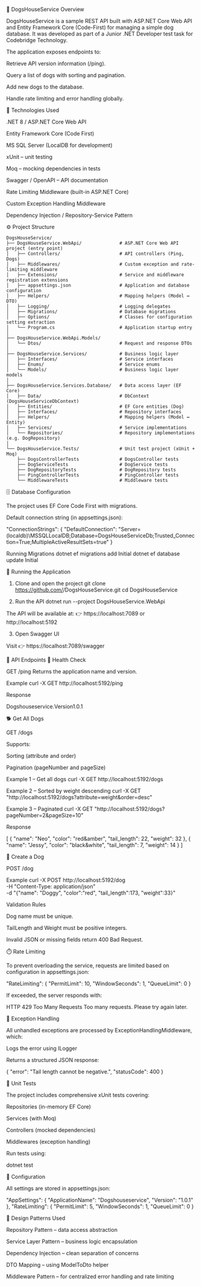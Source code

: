 🐶 DogsHouseService
Overview

DogsHouseService is a sample REST API built with ASP.NET Core Web API and Entity Framework Core (Code-First) for managing a simple dog database.
It was developed as part of a Junior .NET Developer test task for Codebridge Technology.

The application exposes endpoints to:

Retrieve API version information (/ping).

Query a list of dogs with sorting and pagination.

Add new dogs to the database.

Handle rate limiting and error handling globally.

🧩 Technologies Used

.NET 8 / ASP.NET Core Web API

Entity Framework Core (Code First)

MS SQL Server (LocalDB for development)

xUnit – unit testing

Moq – mocking dependencies in tests

Swagger / OpenAPI – API documentation

Rate Limiting Middleware (built-in ASP.NET Core)

Custom Exception Handling Middleware

Dependency Injection / Repository-Service Pattern

⚙️ Project Structure
```
DogsHouseService/
├── DogsHouseService.WebApi/              # ASP.NET Core Web API project (entry point)
│   ├── Controllers/                      # API controllers (Ping, Dogs)
│   ├── Middlewares/                      # Custom exception and rate-limiting middleware
│   ├── Extensions/                       # Service and middleware registration extensions
│   ├── appsettings.json                  # Application and database configuration
│   ├── Helpers/                          # Mapping helpers (Model ↔ DTO)
│   ├── Logging/                          # Logging delegates
│   ├── Migrations/                       # Database migrations
│   ├── Options/                          # Classes for configuration setting extraction
│   └── Program.cs                        # Application startup entry
│
├── DogsHouseService.WebApi.Models/
│   └── Dtos/                             # Request and response DTOs
│
├── DogsHouseService.Services/            # Business logic layer
│   ├── Interfaces/                       # Service interfaces
│   ├── Enums/                            # Service enums
│   └── Models/                           # Business logic layer models
│
├── DogsHouseService.Services.Database/   # Data access layer (EF Core)
│   ├── Data/                             # DbContext (DogsHouseServiceDbContext)
│   ├── Entities/                         # EF Core entities (Dog)
│   ├── Interfaces/                       # Repository interfaces
│   ├── Helpers/                          # Mapping helpers (Model ↔ Entity)
│   ├── Services/                         # Service implementations
│   └── Repositories/                     # Repository implementations (e.g. DogRepository)
│
└── DogsHouseService.Tests/               # Unit test project (xUnit + Moq)
    ├── DogsControllerTests               # DogsController tests
    ├── DogServiceTests                   # DogService tests
    ├── DogRepositoryTests                # DogRepository tests
    ├── PingControllerTests               # PingController tests
    └── MiddlewareTests                   # Middleware tests
```


🗄️ Database Configuration

The project uses EF Core Code First with migrations.

Default connection string (in appsettings.json):

"ConnectionStrings": {
  "DefaultConnection": "Server=(localdb)\\MSSQLLocalDB;Database=DogsHouseServiceDb;Trusted_Connection=True;MultipleActiveResultSets=true"
}

Running Migrations
dotnet ef migrations add Initial
dotnet ef database update Initial

🚀 Running the Application
1. Clone and open the project
git clone https://github.com/<your-username>/DogsHouseService.git
cd DogsHouseService

2. Run the API
dotnet run --project DogsHouseService.WebApi


The API will be available at:
👉 https://localhost:7089 or http://localhost:5192

3. Open Swagger UI

Visit
👉 https://localhost:7089/swagger

📡 API Endpoints
🧠 Health Check

GET /ping
Returns the application name and version.

Example
curl -X GET http://localhost:5192/ping


Response

Dogshouseservice.Version1.0.1

🐕 Get All Dogs

GET /dogs

Supports:

Sorting (attribute and order)

Pagination (pageNumber and pageSize)

Example 1 – Get all dogs
curl -X GET http://localhost:5192/dogs

Example 2 – Sorted by weight descending
curl -X GET "http://localhost:5192/dogs?attribute=weight&order=desc"

Example 3 – Paginated
curl -X GET "http://localhost:5192/dogs?pageNumber=2&pageSize=10"


Response

[
  {
    "name": "Neo",
    "color": "red&amber",
    "tail_length": 22,
    "weight": 32
  },
  {
    "name": "Jessy",
    "color": "black&white",
    "tail_length": 7,
    "weight": 14
  }
]

🐾 Create a Dog

POST /dog

Example
curl -X POST http://localhost:5192/dog \
  -H "Content-Type: application/json" \
  -d "{\"name\": \"Doggy\", \"color\":\"red\", \"tail_length\":173, \"weight\":33}"


Validation Rules

Dog name must be unique.

TailLength and Weight must be positive integers.

Invalid JSON or missing fields return 400 Bad Request.

⏱️ Rate Limiting

To prevent overloading the service, requests are limited based on configuration in appsettings.json:

"RateLimiting": {
  "PermitLimit": 10,
  "WindowSeconds": 1,
  "QueueLimit": 0
}


If exceeded, the server responds with:

HTTP 429 Too Many Requests
Too many requests. Please try again later.

🧰 Exception Handling

All unhandled exceptions are processed by ExceptionHandlingMiddleware, which:

Logs the error using ILogger

Returns a structured JSON response:

{
  "error": "Tail length cannot be negative.",
  "statusCode": 400
}

🧪 Unit Tests

The project includes comprehensive xUnit tests covering:

Repositories (in-memory EF Core)

Services (with Moq)

Controllers (mocked dependencies)

Middlewares (exception handling)

Run tests using:

dotnet test

📖 Configuration

All settings are stored in appsettings.json:

"AppSettings": {
  "ApplicationName": "Dogshouseservice",
  "Version": "1.0.1"
},
"RateLimiting": {
  "PermitLimit": 5,
  "WindowSeconds": 1,
  "QueueLimit": 0
}

🧠 Design Patterns Used

Repository Pattern – data access abstraction

Service Layer Pattern – business logic encapsulation

Dependency Injection – clean separation of concerns

DTO Mapping – using ModelToDto helper

Middleware Pattern – for centralized error handling and rate limiting
